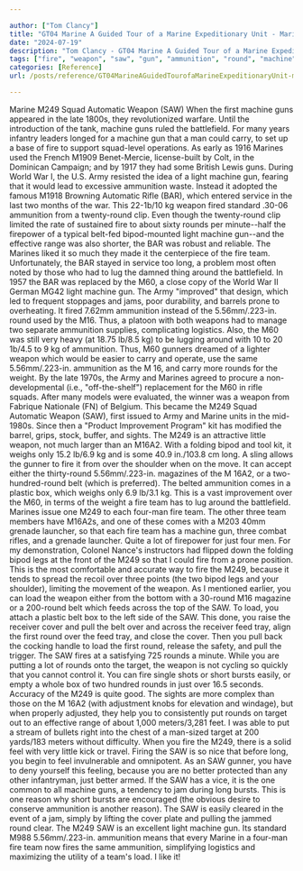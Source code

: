 ```yaml
---

author: ["Tom Clancy"]
title: "GT04 Marine A Guided Tour of a Marine Expeditionary Unit - Marine_split_042.html"
date: "2024-07-19"
description: "Tom Clancy - GT04 Marine A Guided Tour of a Marine Expeditionary Unit"
tags: ["fire", "weapon", "saw", "gun", "ammunition", "round", "machine", "marine", "team", "kg", "first", "army", "light", "bar", "two", "long", "belt", "one", "load", "squad", "automatic", "battlefield", "carry", "war", "rifle"]
categories: [Reference]
url: /posts/reference/GT04MarineAGuidedTourofaMarineExpeditionaryUnit-marinesplit042html

---
```



Marine
M249 Squad Automatic Weapon (SAW)
When the first machine guns appeared in the late 1800s, they revolutionized warfare. Until the introduction of the tank, machine guns ruled the battlefield. For many years infantry leaders longed for a machine gun that a man could carry, to set up a base of fire to support squad-level operations. As early as 1916 Marines used the French M1909 Benet-Mercie, license-built by Colt, in the Dominican Campaign; and by 1917 they had some British Lewis guns. During World War I, the U.S. Army resisted the idea of a light machine gun, fearing that it would lead to excessive ammunition waste. Instead it adopted the famous M1918 Browning Automatic Rifle (BAR), which entered service in the last two months of the war. This 22-1b/10 kg weapon fired standard .30-06 ammunition from a twenty-round clip. Even though the twenty-round clip limited the rate of sustained fire to about sixty rounds per minute--half the firepower of a typical belt-fed bipod-mounted light machine gun--and the effective range was also shorter, the BAR was robust and reliable. The Marines liked it so much they made it the centerpiece of the fire team. Unfortunately, the BAR stayed in service too long, a problem most often noted by those who had to lug the damned thing around the battlefield.
In 1957 the BAR was replaced by the M60, a close copy of the World War II German MG42 light machine gun. The Army "improved" that design, which led to frequent stoppages and jams, poor durability, and barrels prone to overheating. It fired 7.62mm ammunition instead of the 5.56mm/.223-in. round used by the M16. Thus, a platoon with both weapons had to manage two separate ammunition supplies, complicating logistics. Also, the M60 was still very heavy (at 18.75 lb/8.5 kg) to be lugging around with 10 to 20 1b/4.5 to 9 kg of ammunition. Thus, M60 gunners dreamed of a lighter weapon which would be easier to carry and operate, use the same 5.56mm/.223-in. ammunition as the M 16, and carry more rounds for the weight.
By the late 1970s, the Army and Marines agreed to procure a non-developmental (i.e., "off-the-shelf") replacement for the M60 in rifle squads. After many models were evaluated, the winner was a weapon from Fabrique Nationale (FN) of Belgium. This became the M249 Squad Automatic Weapon (SAW), first issued to Army and Marine units in the mid-1980s. Since then a "Product Improvement Program" kit has modified the barrel, grips, stock, buffer, and sights. The M249 is an attractive little weapon, not much larger than an M16A2. With a folding bipod and tool kit, it weighs only 15.2 lb/6.9 kg and is some 40.9 in./103.8 cm long. A sling allows the gunner to fire it from over the shoulder when on the move. It can accept either the thirty-round 5.56mm/.223-in. magazines of the M 16A2, or a two-hundred-round belt (which is preferred). The belted ammunition comes in a plastic box, which weighs only 6.9 lb/3.1 kg. This is a vast improvement over the M60, in terms of the weight a fire team has to lug around the battlefield. Marines issue one M249 to each four-man fire team. The other three team members have M16A2s, and one of these comes with a M203 40mm grenade launcher, so that each fire team has a machine gun, three combat rifles, and a grenade launcher. Quite a lot of firepower for just four men.
For my demonstration, Colonel Nance's instructors had flipped down the folding bipod legs at the front of the M249 so that I could fire from a prone position. This is the most comfortable and accurate way to fire the M249, because it tends to spread the recoil over three points (the two bipod legs and your shoulder), limiting the movement of the weapon. As I mentioned earlier, you can load the weapon either from the bottom with a 30-round M16 magazine or a 200-round belt which feeds across the top of the SAW. To load, you attach a plastic belt box to the left side of the SAW. This done, you raise the receiver cover and pull the belt over and across the receiver feed tray, align the first round over the feed tray, and close the cover. Then you pull back the cocking handle to load the first round, release the safety, and pull the trigger.
The SAW fires at a satisfying 725 rounds a minute. While you are putting a lot of rounds onto the target, the weapon is not cycling so quickly that you cannot control it. You can fire single shots or short bursts easily, or empty a whole box of two hundred rounds in just over 16.5 seconds. Accuracy of the M249 is quite good. The sights are more complex than those on the M 16A2 (with adjustment knobs for elevation and windage), but when properly adjusted, they help you to consistently put rounds on target out to an effective range of about 1,000 meters/3,281 feet. I was able to put a stream of bullets right into the chest of a man-sized target at 200 yards/183 meters without difficulty. When you fire the M249, there is a solid feel with very little kick or travel. Firing the SAW is so nice that before long, you begin to feel invulnerable and omnipotent. As an SAW gunner, you have to deny yourself this feeling, because you are no better protected than any other infantryman, just better armed. If the SAW has a vice, it is the one common to all machine guns, a tendency to jam during long bursts. This is one reason why short bursts are encouraged (the obvious desire to conserve ammunition is another reason). The SAW is easily cleared in the event of a jam, simply by lifting the cover plate and pulling the jammed round clear. The M249 SAW is an excellent light machine gun. Its standard M988 5.56mm/.223-in. ammunition means that every Marine in a four-man fire team now fires the same ammunition, simplifying logistics and maximizing the utility of a team's load. I like it!
